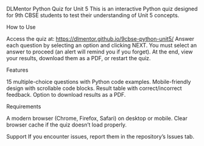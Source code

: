 DLMentor Python Quiz for Unit 5
This is an interactive Python quiz designed for 9th CBSE students to test their understanding of Unit 5 concepts.

How to Use

Access the quiz at: https://dlmentor.github.io/9cbse-python-unit5/
Answer each question by selecting an option and clicking NEXT.
You must select an answer to proceed (an alert will remind you if you forget).
At the end, view your results, download them as a PDF, or restart the quiz.

Features

15 multiple-choice questions with Python code examples.
Mobile-friendly design with scrollable code blocks.
Result table with correct/incorrect feedback.
Option to download results as a PDF.

Requirements

A modern browser (Chrome, Firefox, Safari) on desktop or mobile.
Clear browser cache if the quiz doesn’t load properly.

Support
If you encounter issues, report them in the repository’s Issues tab.

